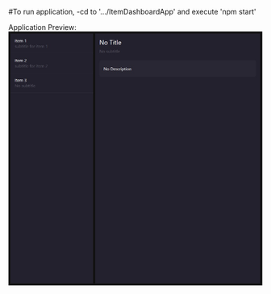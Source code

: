 #To run application, -cd to '.../ItemDashboardApp' and execute 'npm start'

Application Preview:
![App Preview](DashboardPreview.jpg)
